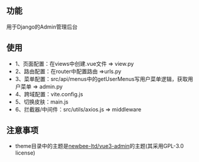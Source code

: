 ## 功能
用于Django的Admin管理后台
## 使用
* 1、页面配置：在views中创建.vue文件 => view.py
* 2、路由配置：在router中配置路由 =>urls.py
* 3、菜单配置：src/api/menus中的getUserMenus写用户菜单逻辑，获取用户菜单  => admin.py
* 4、跨域配置：vite.config.js
* 5、切换皮肤：main.js
* 6、拦截器/中间件：src/utils/axios.js  => middleware
## 注意事项
* theme目录中的主题是[newbee-ltd/vue3-admin](https://github.com/newbee-ltd/vue3-admin/tree/main/theme)的主题(其采用GPL-3.0 license)
